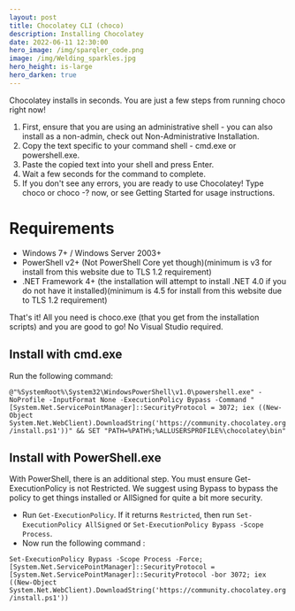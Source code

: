 ```yaml
---
layout: post
title: Chocolatey CLI (choco)
description: Installing Chocolatey
date: 2022-06-11 12:30:00
hero_image: /img/sparqler_code.png
image: /img/Welding_sparkles.jpg
hero_height: is-large
hero_darken: true
---
```


Chocolatey installs in seconds. You are just a few steps from running choco right now!

1. First, ensure that you are using an administrative shell - you can also install as a non-admin, check out Non-Administrative Installation.
2. Copy the text specific to your command shell - cmd.exe or powershell.exe.
3. Paste the copied text into your shell and press Enter.
4. Wait a few seconds for the command to complete.
5. If you don't see any errors, you are ready to use Chocolatey! Type choco or choco -? now, or see Getting Started for usage instructions.

# Requirements

* Windows 7+ / Windows Server 2003+
* PowerShell v2+ (Not PowerShell Core yet though)(minimum is v3 for install from this website due to TLS 1.2 requirement)
* .NET Framework 4+ (the installation will attempt to install .NET 4.0 if you do not have it installed)(minimum is 4.5 for install from this website due to TLS 1.2 requirement)


That's it! All you need is choco.exe (that you get from the installation scripts) and you are good to go! No Visual Studio required.

## Install with cmd.exe

Run the following command:

`@"%SystemRoot%\System32\WindowsPowerShell\v1.0\powershell.exe" -NoProfile -InputFormat None -ExecutionPolicy Bypass -Command "[System.Net.ServicePointManager]::SecurityProtocol = 3072; iex ((New-Object System.Net.WebClient).DownloadString('https://community.chocolatey.org/install.ps1'))" && SET "PATH=%PATH%;%ALLUSERSPROFILE%\chocolatey\bin"`

## Install with PowerShell.exe

With PowerShell, there is an additional step. You must ensure Get-ExecutionPolicy is not Restricted. We suggest using Bypass to bypass the policy to get things installed or AllSigned for quite a bit more security.

* Run `Get-ExecutionPolicy`. If it returns `Restricted`, then run `Set-ExecutionPolicy AllSigned` or `Set-ExecutionPolicy Bypass -Scope Process`.
* Now run the following command
:

`Set-ExecutionPolicy Bypass -Scope Process -Force; [System.Net.ServicePointManager]::SecurityProtocol = [System.Net.ServicePointManager]::SecurityProtocol -bor 3072; iex ((New-Object System.Net.WebClient).DownloadString('https://community.chocolatey.org/install.ps1'))`

